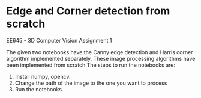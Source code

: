 # Edge and Corner detection from scratch
EE645 - 3D Computer Vision Assignment 1

The given two notebooks have the Canny edge detection and Harris corner algorithm implemented separately.
These image processing algorithms have been implemented from scratch
The steps to run the notebooks are:
1. Install numpy, opencv.
2. Change the path of the image to the one you want to process
3. Run the notebooks.
